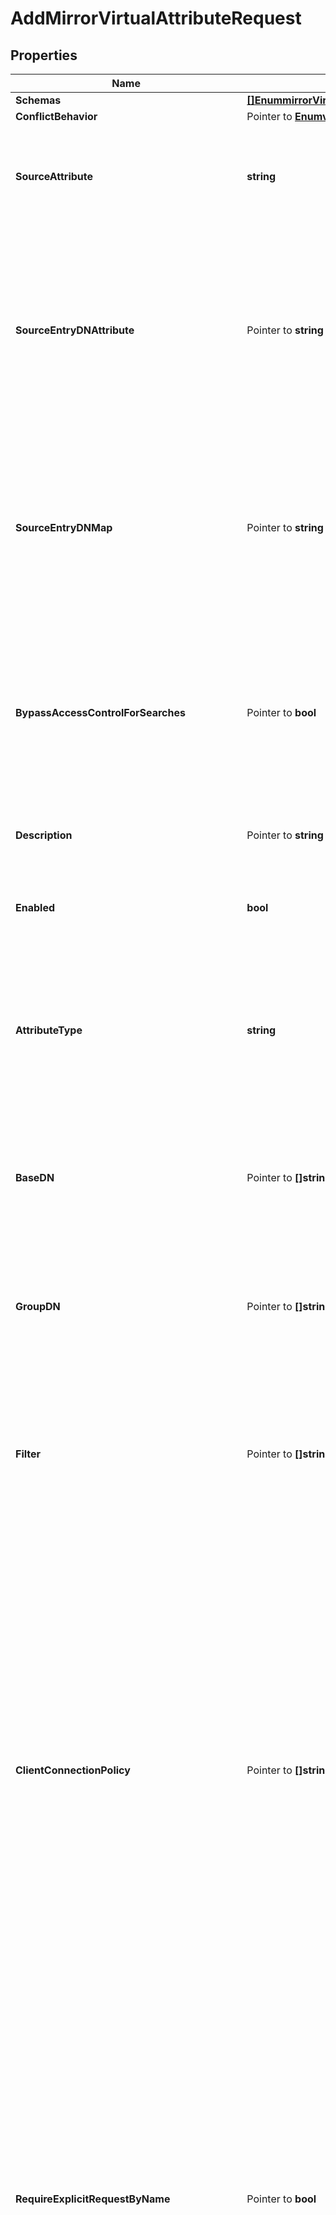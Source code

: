 # AddMirrorVirtualAttributeRequest

## Properties

Name | Type | Description | Notes
------------ | ------------- | ------------- | -------------
**Schemas** | [**[]EnummirrorVirtualAttributeSchemaUrn**](EnummirrorVirtualAttributeSchemaUrn.md) |  | 
**ConflictBehavior** | Pointer to [**EnumvirtualAttributeConflictBehaviorProp**](EnumvirtualAttributeConflictBehaviorProp.md) |  | [optional] 
**SourceAttribute** | **string** | Specifies the source attribute containing the values to use for this virtual attribute. | 
**SourceEntryDNAttribute** | Pointer to **string** | Specifies the attribute containing the DN of another entry from which to obtain the source attribute providing the values for this virtual attribute. | [optional] 
**SourceEntryDNMap** | Pointer to **string** | Specifies a DN map that will be used to identify the entry from which to obtain the source attribute providing the values for this virtual attribute. | [optional] 
**BypassAccessControlForSearches** | Pointer to **bool** | Indicates whether searches performed by this virtual attribute provider should be exempted from access control restrictions. | [optional] 
**Description** | Pointer to **string** | A description for this Virtual Attribute | [optional] 
**Enabled** | **bool** | Indicates whether the Virtual Attribute is enabled for use. | 
**AttributeType** | **string** | Specifies the attribute type for the attribute whose values are to be dynamically assigned by the virtual attribute. | 
**BaseDN** | Pointer to **[]string** | Specifies the base DNs for the branches containing entries that are eligible to use this virtual attribute. | [optional] 
**GroupDN** | Pointer to **[]string** | Specifies the DNs of the groups whose members can be eligible to use this virtual attribute. | [optional] 
**Filter** | Pointer to **[]string** | Specifies the search filters to be applied against entries to determine if the virtual attribute is to be generated for those entries. | [optional] 
**ClientConnectionPolicy** | Pointer to **[]string** | Specifies a set of client connection policies for which this Virtual Attribute should be generated. If this is undefined, then this Virtual Attribute will always be generated. If it is associated with one or more client connection policies, then this Virtual Attribute will be generated only for operations requested by clients assigned to one of those client connection policies. | [optional] 
**RequireExplicitRequestByName** | Pointer to **bool** | Indicates whether attributes of this type must be explicitly included by name in the list of requested attributes. Note that this will only apply to virtual attributes which are associated with an attribute type that is operational. It will be ignored for virtual attributes associated with a non-operational attribute type. | [optional] 
**MultipleVirtualAttributeEvaluationOrderIndex** | Pointer to **int64** | Specifies the order in which virtual attribute definitions for the same attribute type will be evaluated when generating values for an entry. | [optional] 
**MultipleVirtualAttributeMergeBehavior** | Pointer to [**EnumvirtualAttributeMultipleVirtualAttributeMergeBehaviorProp**](EnumvirtualAttributeMultipleVirtualAttributeMergeBehaviorProp.md) |  | [optional] 
**AllowIndexConflicts** | Pointer to **bool** | Indicates whether the server should allow creating or altering this virtual attribute definition even if it conflicts with one or more indexes defined in the server. | [optional] 
**Name** | **string** | Name of the new Virtual Attribute | 

## Methods

### NewAddMirrorVirtualAttributeRequest

`func NewAddMirrorVirtualAttributeRequest(schemas []EnummirrorVirtualAttributeSchemaUrn, sourceAttribute string, enabled bool, attributeType string, name string, ) *AddMirrorVirtualAttributeRequest`

NewAddMirrorVirtualAttributeRequest instantiates a new AddMirrorVirtualAttributeRequest object
This constructor will assign default values to properties that have it defined,
and makes sure properties required by API are set, but the set of arguments
will change when the set of required properties is changed

### NewAddMirrorVirtualAttributeRequestWithDefaults

`func NewAddMirrorVirtualAttributeRequestWithDefaults() *AddMirrorVirtualAttributeRequest`

NewAddMirrorVirtualAttributeRequestWithDefaults instantiates a new AddMirrorVirtualAttributeRequest object
This constructor will only assign default values to properties that have it defined,
but it doesn't guarantee that properties required by API are set

### GetSchemas

`func (o *AddMirrorVirtualAttributeRequest) GetSchemas() []EnummirrorVirtualAttributeSchemaUrn`

GetSchemas returns the Schemas field if non-nil, zero value otherwise.

### GetSchemasOk

`func (o *AddMirrorVirtualAttributeRequest) GetSchemasOk() (*[]EnummirrorVirtualAttributeSchemaUrn, bool)`

GetSchemasOk returns a tuple with the Schemas field if it's non-nil, zero value otherwise
and a boolean to check if the value has been set.

### SetSchemas

`func (o *AddMirrorVirtualAttributeRequest) SetSchemas(v []EnummirrorVirtualAttributeSchemaUrn)`

SetSchemas sets Schemas field to given value.


### GetConflictBehavior

`func (o *AddMirrorVirtualAttributeRequest) GetConflictBehavior() EnumvirtualAttributeConflictBehaviorProp`

GetConflictBehavior returns the ConflictBehavior field if non-nil, zero value otherwise.

### GetConflictBehaviorOk

`func (o *AddMirrorVirtualAttributeRequest) GetConflictBehaviorOk() (*EnumvirtualAttributeConflictBehaviorProp, bool)`

GetConflictBehaviorOk returns a tuple with the ConflictBehavior field if it's non-nil, zero value otherwise
and a boolean to check if the value has been set.

### SetConflictBehavior

`func (o *AddMirrorVirtualAttributeRequest) SetConflictBehavior(v EnumvirtualAttributeConflictBehaviorProp)`

SetConflictBehavior sets ConflictBehavior field to given value.

### HasConflictBehavior

`func (o *AddMirrorVirtualAttributeRequest) HasConflictBehavior() bool`

HasConflictBehavior returns a boolean if a field has been set.

### GetSourceAttribute

`func (o *AddMirrorVirtualAttributeRequest) GetSourceAttribute() string`

GetSourceAttribute returns the SourceAttribute field if non-nil, zero value otherwise.

### GetSourceAttributeOk

`func (o *AddMirrorVirtualAttributeRequest) GetSourceAttributeOk() (*string, bool)`

GetSourceAttributeOk returns a tuple with the SourceAttribute field if it's non-nil, zero value otherwise
and a boolean to check if the value has been set.

### SetSourceAttribute

`func (o *AddMirrorVirtualAttributeRequest) SetSourceAttribute(v string)`

SetSourceAttribute sets SourceAttribute field to given value.


### GetSourceEntryDNAttribute

`func (o *AddMirrorVirtualAttributeRequest) GetSourceEntryDNAttribute() string`

GetSourceEntryDNAttribute returns the SourceEntryDNAttribute field if non-nil, zero value otherwise.

### GetSourceEntryDNAttributeOk

`func (o *AddMirrorVirtualAttributeRequest) GetSourceEntryDNAttributeOk() (*string, bool)`

GetSourceEntryDNAttributeOk returns a tuple with the SourceEntryDNAttribute field if it's non-nil, zero value otherwise
and a boolean to check if the value has been set.

### SetSourceEntryDNAttribute

`func (o *AddMirrorVirtualAttributeRequest) SetSourceEntryDNAttribute(v string)`

SetSourceEntryDNAttribute sets SourceEntryDNAttribute field to given value.

### HasSourceEntryDNAttribute

`func (o *AddMirrorVirtualAttributeRequest) HasSourceEntryDNAttribute() bool`

HasSourceEntryDNAttribute returns a boolean if a field has been set.

### GetSourceEntryDNMap

`func (o *AddMirrorVirtualAttributeRequest) GetSourceEntryDNMap() string`

GetSourceEntryDNMap returns the SourceEntryDNMap field if non-nil, zero value otherwise.

### GetSourceEntryDNMapOk

`func (o *AddMirrorVirtualAttributeRequest) GetSourceEntryDNMapOk() (*string, bool)`

GetSourceEntryDNMapOk returns a tuple with the SourceEntryDNMap field if it's non-nil, zero value otherwise
and a boolean to check if the value has been set.

### SetSourceEntryDNMap

`func (o *AddMirrorVirtualAttributeRequest) SetSourceEntryDNMap(v string)`

SetSourceEntryDNMap sets SourceEntryDNMap field to given value.

### HasSourceEntryDNMap

`func (o *AddMirrorVirtualAttributeRequest) HasSourceEntryDNMap() bool`

HasSourceEntryDNMap returns a boolean if a field has been set.

### GetBypassAccessControlForSearches

`func (o *AddMirrorVirtualAttributeRequest) GetBypassAccessControlForSearches() bool`

GetBypassAccessControlForSearches returns the BypassAccessControlForSearches field if non-nil, zero value otherwise.

### GetBypassAccessControlForSearchesOk

`func (o *AddMirrorVirtualAttributeRequest) GetBypassAccessControlForSearchesOk() (*bool, bool)`

GetBypassAccessControlForSearchesOk returns a tuple with the BypassAccessControlForSearches field if it's non-nil, zero value otherwise
and a boolean to check if the value has been set.

### SetBypassAccessControlForSearches

`func (o *AddMirrorVirtualAttributeRequest) SetBypassAccessControlForSearches(v bool)`

SetBypassAccessControlForSearches sets BypassAccessControlForSearches field to given value.

### HasBypassAccessControlForSearches

`func (o *AddMirrorVirtualAttributeRequest) HasBypassAccessControlForSearches() bool`

HasBypassAccessControlForSearches returns a boolean if a field has been set.

### GetDescription

`func (o *AddMirrorVirtualAttributeRequest) GetDescription() string`

GetDescription returns the Description field if non-nil, zero value otherwise.

### GetDescriptionOk

`func (o *AddMirrorVirtualAttributeRequest) GetDescriptionOk() (*string, bool)`

GetDescriptionOk returns a tuple with the Description field if it's non-nil, zero value otherwise
and a boolean to check if the value has been set.

### SetDescription

`func (o *AddMirrorVirtualAttributeRequest) SetDescription(v string)`

SetDescription sets Description field to given value.

### HasDescription

`func (o *AddMirrorVirtualAttributeRequest) HasDescription() bool`

HasDescription returns a boolean if a field has been set.

### GetEnabled

`func (o *AddMirrorVirtualAttributeRequest) GetEnabled() bool`

GetEnabled returns the Enabled field if non-nil, zero value otherwise.

### GetEnabledOk

`func (o *AddMirrorVirtualAttributeRequest) GetEnabledOk() (*bool, bool)`

GetEnabledOk returns a tuple with the Enabled field if it's non-nil, zero value otherwise
and a boolean to check if the value has been set.

### SetEnabled

`func (o *AddMirrorVirtualAttributeRequest) SetEnabled(v bool)`

SetEnabled sets Enabled field to given value.


### GetAttributeType

`func (o *AddMirrorVirtualAttributeRequest) GetAttributeType() string`

GetAttributeType returns the AttributeType field if non-nil, zero value otherwise.

### GetAttributeTypeOk

`func (o *AddMirrorVirtualAttributeRequest) GetAttributeTypeOk() (*string, bool)`

GetAttributeTypeOk returns a tuple with the AttributeType field if it's non-nil, zero value otherwise
and a boolean to check if the value has been set.

### SetAttributeType

`func (o *AddMirrorVirtualAttributeRequest) SetAttributeType(v string)`

SetAttributeType sets AttributeType field to given value.


### GetBaseDN

`func (o *AddMirrorVirtualAttributeRequest) GetBaseDN() []string`

GetBaseDN returns the BaseDN field if non-nil, zero value otherwise.

### GetBaseDNOk

`func (o *AddMirrorVirtualAttributeRequest) GetBaseDNOk() (*[]string, bool)`

GetBaseDNOk returns a tuple with the BaseDN field if it's non-nil, zero value otherwise
and a boolean to check if the value has been set.

### SetBaseDN

`func (o *AddMirrorVirtualAttributeRequest) SetBaseDN(v []string)`

SetBaseDN sets BaseDN field to given value.

### HasBaseDN

`func (o *AddMirrorVirtualAttributeRequest) HasBaseDN() bool`

HasBaseDN returns a boolean if a field has been set.

### GetGroupDN

`func (o *AddMirrorVirtualAttributeRequest) GetGroupDN() []string`

GetGroupDN returns the GroupDN field if non-nil, zero value otherwise.

### GetGroupDNOk

`func (o *AddMirrorVirtualAttributeRequest) GetGroupDNOk() (*[]string, bool)`

GetGroupDNOk returns a tuple with the GroupDN field if it's non-nil, zero value otherwise
and a boolean to check if the value has been set.

### SetGroupDN

`func (o *AddMirrorVirtualAttributeRequest) SetGroupDN(v []string)`

SetGroupDN sets GroupDN field to given value.

### HasGroupDN

`func (o *AddMirrorVirtualAttributeRequest) HasGroupDN() bool`

HasGroupDN returns a boolean if a field has been set.

### GetFilter

`func (o *AddMirrorVirtualAttributeRequest) GetFilter() []string`

GetFilter returns the Filter field if non-nil, zero value otherwise.

### GetFilterOk

`func (o *AddMirrorVirtualAttributeRequest) GetFilterOk() (*[]string, bool)`

GetFilterOk returns a tuple with the Filter field if it's non-nil, zero value otherwise
and a boolean to check if the value has been set.

### SetFilter

`func (o *AddMirrorVirtualAttributeRequest) SetFilter(v []string)`

SetFilter sets Filter field to given value.

### HasFilter

`func (o *AddMirrorVirtualAttributeRequest) HasFilter() bool`

HasFilter returns a boolean if a field has been set.

### GetClientConnectionPolicy

`func (o *AddMirrorVirtualAttributeRequest) GetClientConnectionPolicy() []string`

GetClientConnectionPolicy returns the ClientConnectionPolicy field if non-nil, zero value otherwise.

### GetClientConnectionPolicyOk

`func (o *AddMirrorVirtualAttributeRequest) GetClientConnectionPolicyOk() (*[]string, bool)`

GetClientConnectionPolicyOk returns a tuple with the ClientConnectionPolicy field if it's non-nil, zero value otherwise
and a boolean to check if the value has been set.

### SetClientConnectionPolicy

`func (o *AddMirrorVirtualAttributeRequest) SetClientConnectionPolicy(v []string)`

SetClientConnectionPolicy sets ClientConnectionPolicy field to given value.

### HasClientConnectionPolicy

`func (o *AddMirrorVirtualAttributeRequest) HasClientConnectionPolicy() bool`

HasClientConnectionPolicy returns a boolean if a field has been set.

### GetRequireExplicitRequestByName

`func (o *AddMirrorVirtualAttributeRequest) GetRequireExplicitRequestByName() bool`

GetRequireExplicitRequestByName returns the RequireExplicitRequestByName field if non-nil, zero value otherwise.

### GetRequireExplicitRequestByNameOk

`func (o *AddMirrorVirtualAttributeRequest) GetRequireExplicitRequestByNameOk() (*bool, bool)`

GetRequireExplicitRequestByNameOk returns a tuple with the RequireExplicitRequestByName field if it's non-nil, zero value otherwise
and a boolean to check if the value has been set.

### SetRequireExplicitRequestByName

`func (o *AddMirrorVirtualAttributeRequest) SetRequireExplicitRequestByName(v bool)`

SetRequireExplicitRequestByName sets RequireExplicitRequestByName field to given value.

### HasRequireExplicitRequestByName

`func (o *AddMirrorVirtualAttributeRequest) HasRequireExplicitRequestByName() bool`

HasRequireExplicitRequestByName returns a boolean if a field has been set.

### GetMultipleVirtualAttributeEvaluationOrderIndex

`func (o *AddMirrorVirtualAttributeRequest) GetMultipleVirtualAttributeEvaluationOrderIndex() int64`

GetMultipleVirtualAttributeEvaluationOrderIndex returns the MultipleVirtualAttributeEvaluationOrderIndex field if non-nil, zero value otherwise.

### GetMultipleVirtualAttributeEvaluationOrderIndexOk

`func (o *AddMirrorVirtualAttributeRequest) GetMultipleVirtualAttributeEvaluationOrderIndexOk() (*int64, bool)`

GetMultipleVirtualAttributeEvaluationOrderIndexOk returns a tuple with the MultipleVirtualAttributeEvaluationOrderIndex field if it's non-nil, zero value otherwise
and a boolean to check if the value has been set.

### SetMultipleVirtualAttributeEvaluationOrderIndex

`func (o *AddMirrorVirtualAttributeRequest) SetMultipleVirtualAttributeEvaluationOrderIndex(v int64)`

SetMultipleVirtualAttributeEvaluationOrderIndex sets MultipleVirtualAttributeEvaluationOrderIndex field to given value.

### HasMultipleVirtualAttributeEvaluationOrderIndex

`func (o *AddMirrorVirtualAttributeRequest) HasMultipleVirtualAttributeEvaluationOrderIndex() bool`

HasMultipleVirtualAttributeEvaluationOrderIndex returns a boolean if a field has been set.

### GetMultipleVirtualAttributeMergeBehavior

`func (o *AddMirrorVirtualAttributeRequest) GetMultipleVirtualAttributeMergeBehavior() EnumvirtualAttributeMultipleVirtualAttributeMergeBehaviorProp`

GetMultipleVirtualAttributeMergeBehavior returns the MultipleVirtualAttributeMergeBehavior field if non-nil, zero value otherwise.

### GetMultipleVirtualAttributeMergeBehaviorOk

`func (o *AddMirrorVirtualAttributeRequest) GetMultipleVirtualAttributeMergeBehaviorOk() (*EnumvirtualAttributeMultipleVirtualAttributeMergeBehaviorProp, bool)`

GetMultipleVirtualAttributeMergeBehaviorOk returns a tuple with the MultipleVirtualAttributeMergeBehavior field if it's non-nil, zero value otherwise
and a boolean to check if the value has been set.

### SetMultipleVirtualAttributeMergeBehavior

`func (o *AddMirrorVirtualAttributeRequest) SetMultipleVirtualAttributeMergeBehavior(v EnumvirtualAttributeMultipleVirtualAttributeMergeBehaviorProp)`

SetMultipleVirtualAttributeMergeBehavior sets MultipleVirtualAttributeMergeBehavior field to given value.

### HasMultipleVirtualAttributeMergeBehavior

`func (o *AddMirrorVirtualAttributeRequest) HasMultipleVirtualAttributeMergeBehavior() bool`

HasMultipleVirtualAttributeMergeBehavior returns a boolean if a field has been set.

### GetAllowIndexConflicts

`func (o *AddMirrorVirtualAttributeRequest) GetAllowIndexConflicts() bool`

GetAllowIndexConflicts returns the AllowIndexConflicts field if non-nil, zero value otherwise.

### GetAllowIndexConflictsOk

`func (o *AddMirrorVirtualAttributeRequest) GetAllowIndexConflictsOk() (*bool, bool)`

GetAllowIndexConflictsOk returns a tuple with the AllowIndexConflicts field if it's non-nil, zero value otherwise
and a boolean to check if the value has been set.

### SetAllowIndexConflicts

`func (o *AddMirrorVirtualAttributeRequest) SetAllowIndexConflicts(v bool)`

SetAllowIndexConflicts sets AllowIndexConflicts field to given value.

### HasAllowIndexConflicts

`func (o *AddMirrorVirtualAttributeRequest) HasAllowIndexConflicts() bool`

HasAllowIndexConflicts returns a boolean if a field has been set.

### GetName

`func (o *AddMirrorVirtualAttributeRequest) GetName() string`

GetName returns the Name field if non-nil, zero value otherwise.

### GetNameOk

`func (o *AddMirrorVirtualAttributeRequest) GetNameOk() (*string, bool)`

GetNameOk returns a tuple with the Name field if it's non-nil, zero value otherwise
and a boolean to check if the value has been set.

### SetName

`func (o *AddMirrorVirtualAttributeRequest) SetName(v string)`

SetName sets Name field to given value.



[[Back to Model list]](../README.md#documentation-for-models) [[Back to API list]](../README.md#documentation-for-api-endpoints) [[Back to README]](../README.md)


